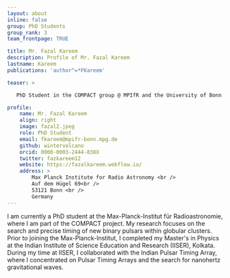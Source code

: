 ```yaml
---
layout: about
inline: false
group: PhD Students
group_rank: 3
team_frontpage: TRUE

title: Mr. Fazal Kareem
description: Profile of Mr. Fazal Kareem
lastname: Kareem
publications: 'author^=*FKareem'

teaser: >

   PhD Student in the COMPACT group @ MPIfR and the University of Bonn.  Research interests: Pulsar Search and Timing, Signal Processing, Compact Objects, Tests of Gravity, and Gravitational Waves.

profile:
    name: Mr. Fazal Kareem
    align: right
    image: fazal2.jpeg
    role: PhD Student
    email: fkareem@mpifr-bonn.mpg.de
    github: wintervolcano
    orcid: 0000-0003-2444-838X
    twitter: fazkareem12
    website: https://fazalkareem.webflow.io/
    address: >
        Max Planck Institute for Radio Astronomy <br />
        Auf dem Hügel 69<br />
        53121 Bonn <br />
        Germany
---
```


I am currently a PhD student at the Max-Planck-Institut für Radioastronomie, where I am part of the COMPACT project. My research focuses on the search and precise timing of new binary pulsars within globular clusters. Prior to joining the Max-Planck-Institut, I completed my Master's in Physics at the Indian Institute of Science Education and Research (IISER), Kolkata. During my time at IISER, I collaborated with the Indian Pulsar Timing Array, where I concentrated on Pulsar Timing Arrays and the search for nanohertz gravitational waves.

